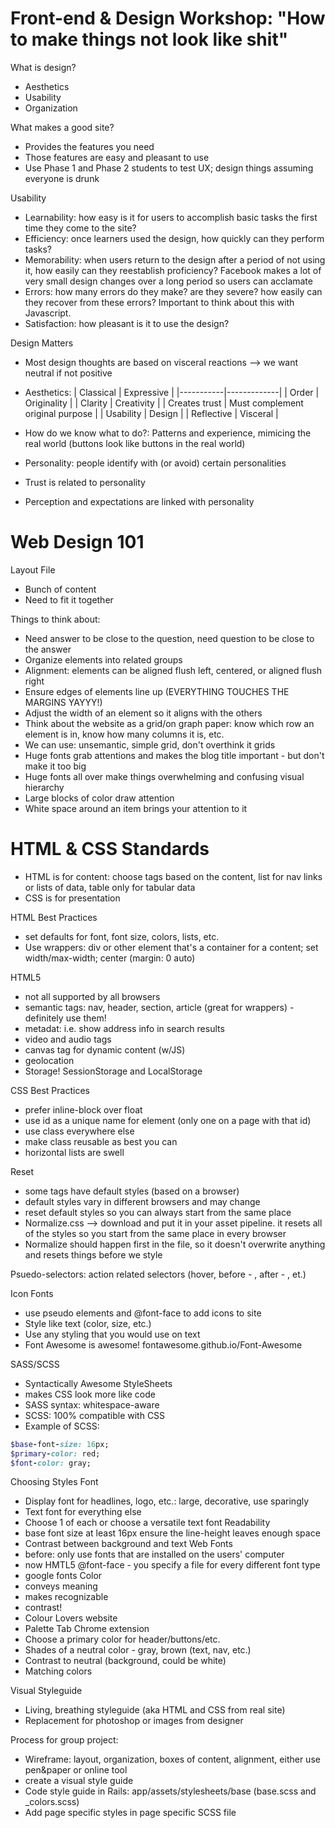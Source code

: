 # Front-end & Design Workshop: "How to make things not look like shit"

What is design?
* Aesthetics
* Usability
* Organization

What makes a good site?
* Provides the features you need
* Those features are easy and pleasant to use
* Use Phase 1 and Phase 2 students to test UX; design things assuming everyone is drunk

Usability
* Learnability: how easy is it for users to accomplish basic tasks the first time they come to the site?
* Efficiency: once learners used the design, how quickly can they perform tasks?
* Memorability: when users return to the design after a period of not using it, how easily can they reestablish proficiency? Facebook makes a lot of very small design changes over a long period so users can acclamate 
* Errors: how many errors do they make? are they severe? how easily can they recover from these errors? Important to think about this with Javascript.
* Satisfaction: how pleasant is it to use the design?


Design Matters
* Most design thoughts are based on visceral reactions --> we want neutral if not positive
* Aesthetics:
| Classical | Expressive |
|-----------|-------------|
| Order | Originality |
| Clarity | Creativity |
| Creates trust | Must complement original purpose |
| Usability | Design |
| Reflective | Visceral |

* How do we know what to do?: Patterns and experience, mimicing the real world (buttons look like buttons in the real world)
* Personality: people identify with (or avoid) certain personalities
* Trust is related to personality
* Perception and expectations are linked with personality

# Web Design 101

Layout File
* Bunch of content
* Need to fit it together

Things to think about:
* Need answer to be close to the question, need question to be close to the answer
* Organize elements into related groups
* Alignment: elements can be aligned flush left, centered, or aligned flush right
* Ensure edges of elements line up (EVERYTHING TOUCHES THE MARGINS YAYYY!)
* Adjust the width of an element so it aligns with the others
* Think about the website as a grid/on graph paper: know which row an element is in, know how many columns it is, etc.
* We can use: unsemantic, simple grid, don't overthink it grids
* Huge fonts grab attentions and makes the blog title important - but don't make it too big
* Huge fonts all over make things overwhelming and confusing visual hierarchy
* Large blocks of color draw attention
* White space around an item brings your attention to it

# HTML & CSS Standards
* HTML is for content: choose tags based on the content, list for nav links or lists of data, table only for tabular data
* CSS is for presentation 

HTML Best Practices
* set defaults for font, font size, colors, lists, etc.
* Use wrappers: div or other element that's a container for a content; set width/max-width; center (margin: 0 auto)

HTML5
* not all supported by all browsers
* semantic tags: nav, header, section, article (great for wrappers) - definitely use them!
* metadat: i.e. show address info in search results
* video and audio tags
* canvas tag for dynamic content (w/JS)
* geolocation
* Storage! SessionStorage and LocalStorage

CSS Best Practices
* prefer inline-block over float
* use id as a unique name for element (only one on a page with that id)
* use class everywhere else
* make class reusable as best you can
* horizontal lists are swell

Reset 
* some tags have default styles (based on a browser)
* default styles vary in different browsers and may change
* reset default styles so you can always start from the same place
* Normalize.css --> download and put it in your asset pipeline. it resets all of the styles so you start from the same place in every browser
* Normalize should happen first in the file, so it doesn't overwrite anything and resets things before we style

Psuedo-selectors: action related selectors (hover, before - , after - , et.)

Icon Fonts
* use pseudo elements and @font-face to add icons to site
* Style like text (color, size, etc.)
* Use any styling that you would use on text
* Font Awesome is awesome! fontawesome.github.io/Font-Awesome

SASS/SCSS
* Syntactically Awesome StyleSheets
* makes CSS look more like code
* SASS syntax: whitespace-aware
* SCSS: 100% compatible with CSS
* Example of SCSS:
```ruby
$base-font-size: 16px;
$primary-color: red;
$font-color: gray;
```

Choosing Styles
Font
* Display font for headlines, logo, etc.: large, decorative, use sparingly
* Text font for everything else
* Choose 1 of each or choose a versatile text font
Readability
* base font size at least 16px
ensure the line-height leaves enough space
* Contrast between background and text 
Web Fonts
* before: only use fonts that are installed on the users' computer
* now HMTL5 @font-face - you specify a file for every different font type
* google fonts
Color
* conveys meaning
* makes recognizable
* contrast!
* Colour Lovers website
* Palette Tab Chrome extension
* Choose a primary color for header/buttons/etc.
* Shades of a neutral color - gray, brown (text, nav, etc.)
* Contrast to neutral (background, could be white)
* Matching colors

Visual Styleguide
* Living, breathing styleguide (aka HTML and CSS from real site)
* Replacement for photoshop or images from designer

Process for group project:
* Wireframe: layout, organization, boxes of content, alignment, either use pen&paper or online tool
* create a visual style guide
* Code style guide in Rails: app/assets/stylesheets/base (base.scss and _colors.scss)
* Add page specific styles in page specific SCSS file